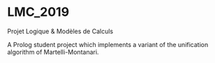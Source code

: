 # LMC_2019
Projet Logique &amp; Modèles de Calculs

A Prolog student project which implements a variant of the unification algorithm of Martelli-Montanari.
